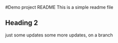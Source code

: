 #Demo project README 
This is a simple readme file

## Heading 2

just some updates
some more updates, on a branch